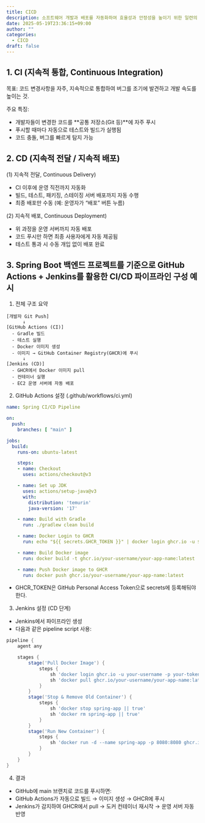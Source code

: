 ```yaml
---
title: CICD
description: 소프트웨어 개발과 배포를 자동화하여 효율성과 안정성을 높이기 위한 일련의 프로세스
date: 2025-05-19T23:36:15+09:00
author: ""
categories:
  - CICD
draft: false
---
```

## 1. CI (지속적 통합, Continuous Integration)

목표: 코드 변경사항을 자주, 지속적으로 통합하여 버그를 조기에 발견하고 개발 속도를 높이는 것.

주요 특징:

* 개발자들이 변경한 코드를 **공통 저장소(Git 등)**에 자주 푸시
* 푸시할 때마다 자동으로 테스트와 빌드가 실행됨
* 코드 충돌, 버그를 빠르게 탐지 가능

## 2. CD (지속적 전달 / 지속적 배포)

(1) 지속적 전달, Continuous Delivery)

* CI 이후에 운영 직전까지 자동화
* 빌드, 테스트, 패키징, 스테이징 서버 배포까지 자동 수행
* 최종 배포만 수동 (예: 운영자가 “배포” 버튼 누름)

(2) 지속적 배포, Continuous Deployment)

* 위 과정을 운영 서버까지 자동 배포
* 코드 푸시만 하면 최종 사용자에게 자동 제공됨
* 테스트 통과 시 수동 개입 없이 배포 완료

## 3. Spring Boot 백엔드 프로젝트를 기준으로 GitHub Actions + Jenkins를 활용한 CI/CD 파이프라인 구성 예시

1. 전체 구조 요약

```text
[개발자 Git Push]
      ↓
[GitHub Actions (CI)]
  - Gradle 빌드
  - 테스트 실행
  - Docker 이미지 생성
  - 이미지 → GitHub Container Registry(GHCR)에 푸시
      ↓
[Jenkins (CD)]
  - GHCR에서 Docker 이미지 pull
  - 컨테이너 실행
  - EC2 운영 서버에 자동 배포
```

2. GitHub Actions 설정 (.github/workflows/ci.yml)

```yaml
name: Spring CI/CD Pipeline

on:
  push:
    branches: [ "main" ]

jobs:
  build:
    runs-on: ubuntu-latest

    steps:
    - name: Checkout
      uses: actions/checkout@v3

    - name: Set up JDK
      uses: actions/setup-java@v3
      with:
        distribution: 'temurin'
        java-version: '17'

    - name: Build with Gradle
      run: ./gradlew clean build

    - name: Docker Login to GHCR
      run: echo "${{ secrets.GHCR_TOKEN }}" | docker login ghcr.io -u ${{ github.actor }} --password-stdin

    - name: Build Docker image
      run: docker build -t ghcr.io/your-username/your-app-name:latest .

    - name: Push Docker image to GHCR
      run: docker push ghcr.io/your-username/your-app-name:latest
```

* GHCR_TOKEN은 GitHub Personal Access Token으로 secrets에 등록해둬야 한다.

3. Jenkins 설정 (CD 단계)

* Jenkins에서 파이프라인 생성
* 다음과 같은 pipeline script 사용:

```groovy
pipeline {
    agent any

    stages {
        stage('Pull Docker Image') {
            steps {
                sh 'docker login ghcr.io -u your-username -p your-token'
                sh 'docker pull ghcr.io/your-username/your-app-name:latest'
            }
        }
        stage('Stop & Remove Old Container') {
            steps {
                sh 'docker stop spring-app || true'
                sh 'docker rm spring-app || true'
            }
        }
        stage('Run New Container') {
            steps {
                sh 'docker run -d --name spring-app -p 8080:8080 ghcr.io/your-username/your-app-name:latest'
            }
        }
    }
}
```

4. 결과

* GitHub에 main 브랜치로 코드를 푸시하면:
* GitHub Actions가 자동으로 빌드 → 이미지 생성 → GHCR에 푸시
* Jenkins가 감지하여 GHCR에서 pull → 도커 컨테이너 재시작 → 운영 서버 자동 반영
